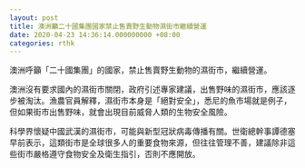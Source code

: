 ```yaml
---
layout: post
title: 澳洲籲二十國集團國家禁止售賣野生動物濕街市繼續營運
date: 2020-04-23 14:36:14.000000000 +08:00
categories: rthk
---
```


澳洲呼籲「二十國集團」的國家，禁止售賣野生動物的濕街市，繼續營運。

澳洲沒有要求國內的濕街市關閉，政府引述專家建議，出售野味的濕街市，應該逐步被淘汰。漁農官員解釋，濕街市本身是「絕對安全」，悉尼的魚市場就是例子，但如果街市出售野味，就會出現目前威脅人類的生物安全風險。

科學界懷疑中國武漢的濕街市，可能與新型冠狀病毒傳播有關。世衛總幹事譚德塞早前表示，這類街市是全球很多人的重要食物來源，但往往管理不善，建議除非這些街市嚴格遵守食物安全及衛生指引，否則不應開放。
